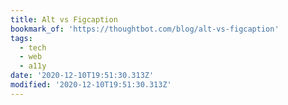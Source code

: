 ```yaml
---
title: Alt vs Figcaption
bookmark_of: 'https://thoughtbot.com/blog/alt-vs-figcaption'
tags:
  - tech
  - web
  - a11y
date: '2020-12-10T19:51:30.313Z'
modified: '2020-12-10T19:51:30.313Z'
---
```

 
                  
